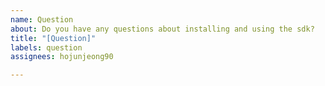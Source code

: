 ```yaml
---
name: Question
about: Do you have any questions about installing and using the sdk?
title: "[Question]"
labels: question
assignees: hojunjeong90

---
```



